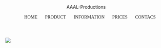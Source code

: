 <!DOCTYPE html>

<html>

<head>

<title>AAAl-Productions</title>

<style>

{Margin:o;
padding:0;
}
  
heder{
height:60px;
bedkground:#262626;
padding:0 50px;
}
  
.logo{
width:30%
float:left;
color:#fff;
font-weight:blod;
text-transform:uppercase;
line-heght:60px;
font-size:35px;
font-family:sans-serif;
}
  
mav{
width:68%;
float:righy;
}
  
nav ul{
list style:none;
flat:right;
}
  
nav ul li{
display: inline-block;
}
  
nav ul li a{
text-decoration: none;
color#fff;
font-family:sans-sirf;
font-weight:blod;
margin:0 10px;
line-heght:60px;
text-transform:uppercase;
}
  
.banner{
height:100%;
}
  
.banner img {
width:100%
height:90hv
}
  
.content{
padding:5%;
}
  
.content p{
font-size:18px;
line-height:1.7;
font-family:sans-serif;
margin-bottoom:25px;
}
  
footer{
beckground:#000;
color:#fff;
padding:15px 50px;
text-algin:center
}
  
</style>

</head>

<body>

<header>

<div class="Edit Videos">AAAL-Productions</div>

<nav>
<ul>
<li><a herf="#">Home</a></li>
<li><a herf="#">Product</a></li>
<li><a herf="#">Information</a></li>
<li><a herf="#">Prices</a></li>
<li><a herf="#">Contacs</a></li>
</ul>
</nav>
</header>

<div class="banner">
<img src="jpg1" alt"">
</div>

<div class="content">
<p>text,text,text,text,text,text,text,text,text,text,text,text,text,text,text,text,text,text,text,text,text,text,text,text,text,text,text,
text,text,text,text,text,text,text,text,text,text,text,text,text,text,text,text,text,text,text,text,text,text,text,text,text,text,text,text,
text,text,text,text,text,text,text,text,text,text,text,text,text,text,text,text,text,text,text,text,text,text,text,text,text,text,text,text,text,
text,text,text,text,text,text,text,text,text,text,text,text,text,text,text,text,text,text,text,text,text,text,text,text,text,text,text,text,
text,text,text,text,text,text,text,text,text,text,text,text,text,text,text,text,text,text,text,text,text,text,text,text,text,text,
text,text,text,text,text,text,text,text,text,text,text,text,text,text,text,text,text,text,text,text,text,text,text,text,text,</p>
<p>text,text,text,text,text,text,text,text,text,text,text,text,text,text,text,text,text,text,text,text,text,text,text,text,text,text,text,
text,text,text,text,text,text,text,text,text,text,text,text,text,text,text,text,text,text,text,text,text,text,text,text,text,text,text,text,
text,text,text,text,text,text,text,text,text,text,text,text,text,text,text,text,text,text,text,text,text,text,text,text,text,text,text,text,text,
text,text,text,text,text,text,text,text,text,text,text,text,text,text,text,text,text,text,text,text,text,text,text,text,text,text,text,text,
text,text,text,text,text,text,text,text,text,text,text,text,text,text,text,text,text,text,text,text,text,text,text,text,text,text,
text,text,text,text,text,text,text,text,text,text,text,text,text,text,text,text,text,text,text,text,text,text,text,text,text,</p>
<p>text,text,text,text,text,text,text,text,text,text,text,text,text,text,text,text,text,text,text,text,text,text,text,text,text,text,text,
text,text,text,text,text,text,text,text,text,text,text,text,text,text,text,text,text,text,text,text,text,text,text,text,text,text,text,text,
text,text,text,text,text,text,text,text,text,text,text,text,text,text,text,text,text,text,text,text,text,text,text,text,text,text,text,text,text,
text,text,text,text,text,text,text,text,text,text,text,text,text,text,text,text,text,text,text,text,text,text,text,text,text,text,text,text,
text,text,text,text,text,text,text,text,text,text,text,text,text,text,text,text,text,text,text,text,text,text,text,text,text,text,
text,text,text,text,text,text,text,text,text,text,text,text,text,text,text,text,text,text,text,text,text,text,text,text,text,</p>

</div>

<footer>
<p>All right by AAAL-Productions</p>
</fotter>
</body>

</html>

